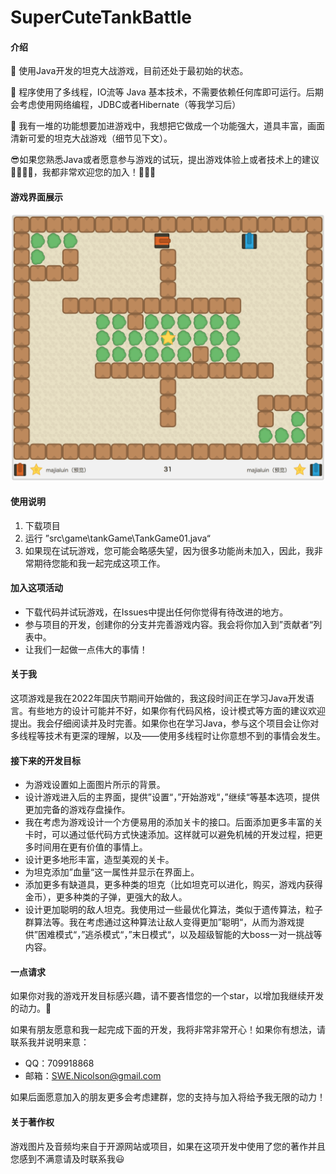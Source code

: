 # SuperCuteTankBattle



#### 介绍

🎢 使用Java开发的坦克大战游戏，目前还处于最初始的状态。

🎨 程序使用了多线程，IO流等 Java 基本技术，不需要依赖任何库即可运行。后期会考虑使用网络编程，JDBC或者Hibernate（等我学习后）

🎯 我有一堆的功能想要加进游戏中，我想把它做成一个功能强大，道具丰富，画面清新可爱的坦克大战游戏（细节见下文）。

😎如果您熟悉Java或者愿意参与游戏的试玩，提出游戏体验上或者技术上的建议👩‍💻👨‍💻，我都非常欢迎您的加入！🧑🎉✨


#### 游戏界面展示

<div align=center>
<img src="/appData/images/map.png" alt="map" width="500" />
</div>


#### 使用说明

1.  下载项目
2.  运行 ”src\\game\\tankGame\\TankGame01.java“
3.  如果现在试玩游戏，您可能会略感失望，因为很多功能尚未加入，因此，我非常期待您能和我一起完成这项工作。



#### 加入这项活动

- 下载代码并试玩游戏，在Issues中提出任何你觉得有待改进的地方。
- 参与项目的开发，创建你的分支并完善游戏内容。我会将你加入到”贡献者“列表中。
- 让我们一起做一点伟大的事情！

#### 关于我

这项游戏是我在2022年国庆节期间开始做的，我这段时间正在学习Java开发语言。有些地方的设计可能并不好，如果你有代码风格，设计模式等方面的建议欢迎提出。我会仔细阅读并及时完善。如果你也在学习Java，参与这个项目会让你对多线程等技术有更深的理解，以及——使用多线程时让你意想不到的事情会发生。


#### 接下来的开发目标

- 为游戏设置如上面图片所示的背景。
- 设计游戏进入后的主界面，提供”设置“，”开始游戏“，”继续“等基本选项，提供更加完备的游戏存盘操作。
- 我在考虑为游戏设计一个方便易用的添加关卡的接口。后面添加更多丰富的关卡时，可以通过低代码方式快速添加。这样就可以避免机械的开发过程，把更多时间用在更有价值的事情上。
- 设计更多地形丰富，造型美观的关卡。
- 为坦克添加”血量“这一属性并显示在界面上。
- 添加更多有缺道具，更多种类的坦克（比如坦克可以进化，购买，游戏内获得金币），更多种类的子弹，更强大的敌人。
- 设计更加聪明的敌人坦克。我使用过一些最优化算法，类似于遗传算法，粒子群算法等。我在考虑通过这种算法让敌人变得更加”聪明“，从而为游戏提供”困难模式“，”逃杀模式“，”末日模式“，以及超级智能的大boss一对一挑战等内容。



#### 一点请求

如果你对我的游戏开发目标感兴趣，请不要吝惜您的一个star，以增加我继续开发的动力。🎈

如果有朋友愿意和我一起完成下面的开发，我将非常非常开心！如果你有想法，请联系我并说明来意：

- QQ：709918868
- 邮箱：SWE.Nicolson@gmail.com

如果后面愿意加入的朋友更多会考虑建群，您的支持与加入将给予我无限的动力！



#### 关于著作权

游戏图片及音频均来自于开源网站或项目，如果在这项开发中使用了您的著作并且您感到不满意请及时联系我😃

